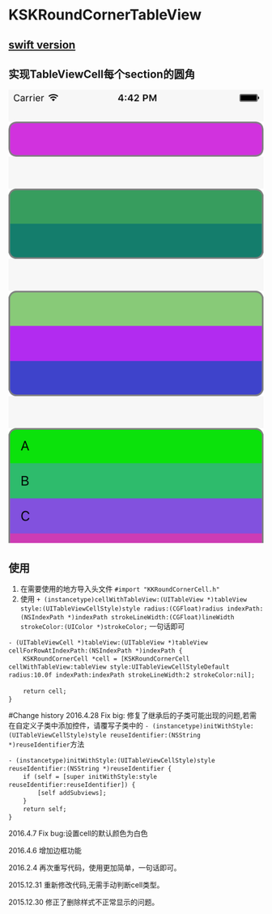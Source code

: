 # KSKRoundCornerTableView

## [swift version](https://github.com/kisekied/HLRoundCornerTableView)

## 实现TableViewCell每个section的圆角

![效果预览](https://github.com/kisekied/KKRoundCornerTableView/blob/master/ScreenShot.png?raw=true)

## 使用
1. 在需要使用的地方导入头文件 `#import "KKRoundCornerCell.h"`
2. 使用 `+ (instancetype)cellWithTableView:(UITableView *)tableView style:(UITableViewCellStyle)style radius:(CGFloat)radius indexPath:(NSIndexPath *)indexPath strokeLineWidth:(CGFloat)lineWidth strokeColor:(UIColor *)strokeColor;` 一句话即可


``` objc
- (UITableViewCell *)tableView:(UITableView *)tableView cellForRowAtIndexPath:(NSIndexPath *)indexPath {
    KSKRoundCornerCell *cell = [KSKRoundCornerCell cellWithTableView:tableView style:UITableViewCellStyleDefault radius:10.0f indexPath:indexPath strokeLineWidth:2 strokeColor:nil];
    
    return cell;
}

```

#Change history
2016.4.28 Fix big: 修复了继承后的子类可能出现的问题,若需在自定义子类中添加控件，请覆写子类中的 ` - (instancetype)initWithStyle:(UITableViewCellStyle)style reuseIdentifier:(NSString *)reuseIdentifier `方法


```
- (instancetype)initWithStyle:(UITableViewCellStyle)style reuseIdentifier:(NSString *)reuseIdentifier {
    if (self = [super initWithStyle:style reuseIdentifier:reuseIdentifier]) {
        [self addSubviews];
    }
    return self;
}
```

2016.4.7 Fix bug:设置cell的默认颜色为白色

2016.4.6 增加边框功能

2016.2.4 再次重写代码，使用更加简单，一句话即可。

2015.12.31 重新修改代码,无需手动判断cell类型。

2015.12.30 修正了删除样式不正常显示的问题。
